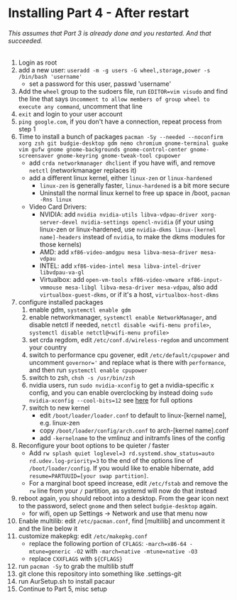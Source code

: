 # Installing Part 4 - After restart
###### This assumes that Part 3 is already done and you restarted.  And that succeeded.
1) Login as root
2) add a new user: ```useradd -m -g users -G wheel,storage,power -s /bin/bash 'username'```
	* set a password for this user, passwd 'username'
3) Add the ```wheel``` group to the sudoers file, run ```EDITOR=vim visudo``` and find the line that says ```Uncomment to allow members of group wheel to execute any command```, uncomment that line
4) ```exit``` and login to your user account
5) ```ping google.com```, if you don't have a connection, repeat process from step 1
6) Time to install a bunch of packages ```pacman -Sy --needed --noconfirm xorg zsh git budgie-desktop gdm nemo chromium gnome-terminal guake vim gufw gnome gnome-backgrounds gnome-control-center gnome-screensaver gnome-keyring gnome-tweak-tool cpupower```
	* add ```crda networkmanager dhclient``` if you have wifi, and remove ```netctl``` (networkmanager replaces it)
	* add a different linux kernel, either ```linux-zen``` or ```linux-hardened```
		* ```linux-zen``` is generally faster, ```linux-hardened``` is a bit more secure
		* Uninstall the normal linux kernel to free up space in /boot, ```pacman -Rns linux```
	* Video Card Drivers:
		* NVIDIA: add ```nvidia nvidia-utils libva-vdpau-driver xorg-server-devel nvidia-settings opencl-nvidia``` (if your using linux-zen or linux-hardened, use ```nvidia-dkms linux-[kernel name]-headers``` instead of ```nvidia```, to make the dkms modules for those kernels)
		* AMD: add ```xf86-video-amdgpu mesa libva-mesa-driver mesa-vdpau```
		* INTEL: add ```xf86-video-intel mesa libva-intel-driver libvdpau-va-gl```
		* Virtualbox: add ```open-vm-tools xf86-video-vmware xf86-input-vmmouse mesa-libgl libva-mesa-driver mesa-vdpau```, also add ```virtualbox-guest-dkms```, or if it's a host, ```virtualbox-host-dkms```
7) configure installed packages
    1) enable gdm, ```systemctl enable gdm```
    2) enable networkmanager, ```systemctl enable NetworkManager```, and disable netctl if needed, ```netctl disable <wifi-menu profile>```, ```systemctl disable netctl@<wifi-menu profile>```
    3) set crda regdom, edit ```/etc/conf.d/wireless-regdom``` and uncomment your country
    3) switch to performance cpu govener, edit ```/etc/default/cpupower``` and uncomment ```governor='``` and replace what is there with ```performance```, and then run ```systemctl enable cpupower```
    2) switch to zsh, ```chsh -s /usr/bin/zsh```
    3) nvidia users, run ```sudo nvidia-xconfig``` to get a nvidia-specific x config, and you can enable overclocking by instead doing ```sudo nvidia-xconfig --cool-bits=12``` see [here](https://wiki.archlinux.org/index.php/NVIDIA/Tips_and_tricks#Enabling_overclocking) for full options
    3) switch to new kernel
    	* edit ```/boot/loader/loader.conf``` to default to linux-[kernel name], e.g. linux-zen
    	* copy ```/boot/loader/config/arch.conf``` to arch-[kernel name].conf
    	* add ```-kernelname``` to the vmlinuz and initramfs lines of the config
8) Reconfigure your boot options to be quieter / faster
	* Add ```rw splash quiet loglevel=3 rd.systemd.show_status=auto rd.udev.log-priority=3``` to the end of the options line of ```/boot/loader/config```.  If you would like to enable hibernate, add ```resume=PARTUUID=[your swap partition]```.
	* For a marginal boot speed increase, edit ```/etc/fstab``` and remove the ```rw``` line from your ```/``` partition, as systemd will now do that instead
9) reboot again, you should reboot into a desktop.  From the gear icon next to the password, select ```gnome``` and then select ```budgie-desktop``` again.
	* for wifi, open up Settings -> Network and use that menu now
10) Enable multilib: edit ```/etc/pacman.conf```, find [multilib] and uncomment it and the line below it
11) customize makepkg: edit ```/etc/makepkg.conf```
	* replace the following portion of ```CFLAGS```: ```-march=x86-64 -mtune=generic -O2``` with ```-march=native -mtune=native -O3```
	* replace ```CXXFLAGS``` with ```${CFLAGS}```
12) run ```pacman -Sy``` to grab the multilib stuff
10) git clone this repository into something like .settings-git
11) run AurSetup.sh to install pacaur
10) Continue to Part 5, misc setup
